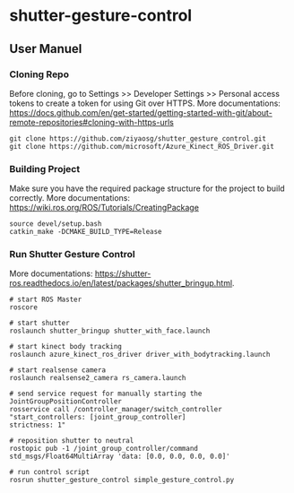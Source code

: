 # shutter-gesture-control

## User Manuel
### Cloning Repo
Before cloning, go to Settings >> Developer Settings >> Personal access tokens to create a token for using Git over HTTPS. More documentations: https://docs.github.com/en/get-started/getting-started-with-git/about-remote-repositories#cloning-with-https-urls
```
git clone https://github.com/ziyaosg/shutter_gesture_control.git
git clone https://github.com/microsoft/Azure_Kinect_ROS_Driver.git
```

### Building Project
Make sure you have the required package structure for the project to build correctly. More documentations: https://wiki.ros.org/ROS/Tutorials/CreatingPackage
```
source devel/setup.bash
catkin_make -DCMAKE_BUILD_TYPE=Release
```

### Run Shutter Gesture Control
More documentations: https://shutter-ros.readthedocs.io/en/latest/packages/shutter_bringup.html.
```
# start ROS Master
roscore

# start shutter
roslaunch shutter_bringup shutter_with_face.launch

# start kinect body tracking
roslaunch azure_kinect_ros_driver driver_with_bodytracking.launch

# start realsense camera
roslaunch realsense2_camera rs_camera.launch

# send service request for manually starting the JointGroupPositionController
rosservice call /controller_manager/switch_controller "start_controllers: [joint_group_controller]
strictness: 1"

# reposition shutter to neutral
rostopic pub -1 /joint_group_controller/command std_msgs/Float64MultiArray 'data: [0.0, 0.0, 0.0, 0.0]'

# run control script
rosrun shutter_gesture_control simple_gesture_control.py
```
